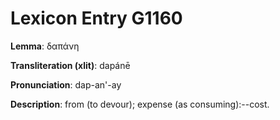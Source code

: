 # Lexicon Entry G1160

**Lemma**: δαπάνη

**Transliteration (xlit)**: dapánē

**Pronunciation**: dap-an'-ay

**Description**:
from  (to devour); expense (as consuming):--cost.
